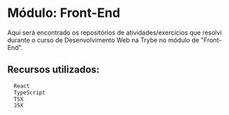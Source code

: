 # Módulo: Front-End

Aqui será encontrado os repositórios de atividades/exercícios que resolvi durante o curso de Desenvolvimento Web na Trybe no módulo de "Front-End".


## Recursos utilizados:


```bash
  React
  TypeScript
  TSX
  JSX
```
